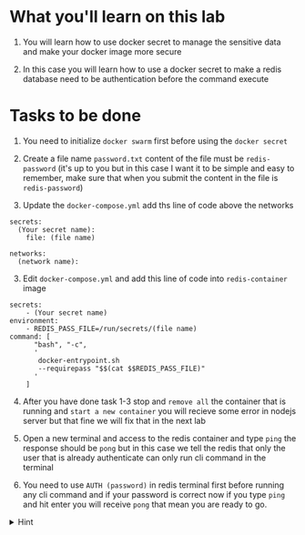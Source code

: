 # What you'll learn on this lab

1. You will learn how to use docker secret to manage the sensitive data and make your docker image more secure

2. In this case you will learn how to use a docker secret to make a redis database need to be authentication before the command execute

# Tasks to be done

1. You need to initialize `docker swarm` first before using the `docker secret`

2. Create a file name `password.txt` content of the file must be `redis-password` (it's up to you but in this case I want it to be simple and easy to remember, make sure that when you submit the content in the file is `redis-password`)

3. Update the `docker-compose.yml` add ths line of code above the networks
```plain
secrets:
  (Your secret name):
    file: (file name)

networks:
  (network name):
```

3. Edit `docker-compose.yml` and add this line of code into `redis-container` image
```plain
secrets:
    - (Your secret name)
environment:
    - REDIS_PASS_FILE=/run/secrets/(file name)
command: [
      "bash", "-c",
      '
       docker-entrypoint.sh
       --requirepass "$$(cat $$REDIS_PASS_FILE)"
      '
    ]
```

4. After you have done task 1-3 stop and `remove all` the container that is running and `start a new container` you will recieve some error in nodejs server but that fine we will fix that in the next lab

5. Open a new terminal and access to the redis container and type `ping` the response should be `pong` but in this case we tell the redis that only the user that is already authenticate can only run cli command in the terminal

6. You need to use `AUTH (password)` in redis terminal first before running any cli command and if your password is correct now if you type `ping` and hit enter you will receive `pong` that mean you are ready to go.

<details>
<summary>Hint</summary>

All neccessary command in this lab
1. `touch (filename)` - Use to create a file
2. `nano (filename)` - Use to edit a file
3. `docker-compose build` - Use to build Docker images for services defined in a docker-compose.yml
4. `docker-compose up` - Use to build all the services into container
5. `docker-compose down` - Use to remove all the container in the services
4. `docker image ls` - Use to call all the image that exist on machine
5. `docker container ps -a` - Use to list all exist container
6. `docker image rm (image name)` - Use to delete a docker image with a specifig name
7. `docker container rm (container name)` - Use to delete a docker container with a specifig container
8. `docker exec -it (container name or container id) bash` - Use to access the container to run cli command

All neccessary docker-compose.yml syntax

```plain

version: (version number)

services:
  (container name):
    image: (image name)
    build:
      context: (path of the folder to be build)
      dockerfile: (path to Dockerfile)
    ports:
      - (port number):(port number)
    depends_on:
      - (if this container name is start this container will start after)
    networks:
      - (network name)
    secrets:
        - (Your secret name)
    environment:
        - REDIS_PASS_FILE=/run/secrets/(file name)
    command: [
        "bash", "-c",
        '
        docker-entrypoint.sh
        --requirepass "$$(cat $$REDIS_PASS_FILE)"
        '
    ]

secrets:
  (Your secret name):
    file: (file name)

networks:
  (network name):
```{{exec}}

</details>

<details>
<summary>Solution</summary>
```plain


cat > password.txt  <<EOF
redis-password
EOF

cat > docker-compose.yml <<EOF
version: '3.9'
services: 
  
  node-container:
    image: nodeserver
    build: 
      context: .
      dockerfile: Dockerfile
    ports:
      - 8000:8000
    depends_on:
      - redis-container
    secrets:
      - password
    environment:
      - REDIS_PASS_FILE=/run/secrets/password
    networks:
      - backend 

  redis-container:
    image: redis:latest
    secrets:
      - password
    environment:
      - REDIS_PASS_FILE=/run/secrets/password
    command: [
      "bash", "-c",
      '
       docker-entrypoint.sh
       --requirepass "$$(cat $$REDIS_PASS_FILE)"
      '
    ]
    ports:
      - 6379:6379
    networks:
      - backend
    volumes:
      - ./data/redis:/data

secrets:
  password:
    file: password.txt

networks:
  backend:

EOF

docker-compose down

docker-compose build

docker-compose up

```plain{{exec}}
</details>